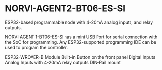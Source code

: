 # NORVI-AGENT2-BT06-ES-SI
ESP32-based programmable node with 4-20mA analog inputs, and relay outputs.

NORVI AGENT 1-BT06-ES-SI has a mini USB Port for serial connection with the SoC for programming. 
Any ESP32-supported programming IDE can be used to program the controller.

ESP32-WROVER-B Module
Built-in Button on the front panel
Digital Inputs
Analog Inputs with 4-20mA
relay outputs
DIN-Rail mount
